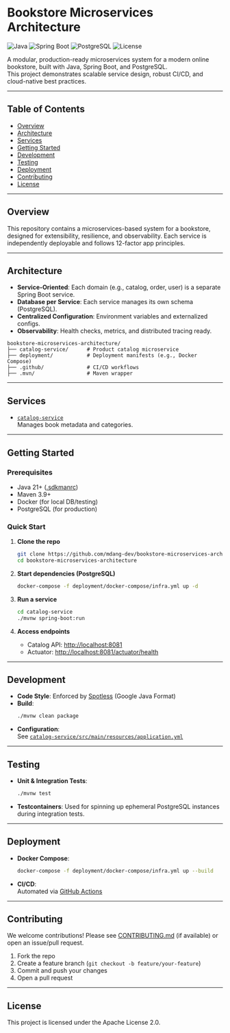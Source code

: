 # Bookstore Microservices Architecture

![Java](https://img.shields.io/badge/Java-21%2B-blue?logo=java)
![Spring Boot](https://img.shields.io/badge/Spring%20Boot-3.5-green?logo=springboot)
![PostgreSQL](https://img.shields.io/badge/PostgreSQL-15-blue?logo=postgresql)
![License](https://img.shields.io/github/license/mdang-dev/bookstore-microservices-architecture)

A modular, production-ready microservices system for a modern online bookstore, built with Java, Spring Boot, and PostgreSQL.  
This project demonstrates scalable service design, robust CI/CD, and cloud-native best practices.

---

## Table of Contents

- [Overview](#overview)
- [Architecture](#architecture)
- [Services](#services)
- [Getting Started](#getting-started)
- [Development](#development)
- [Testing](#testing)
- [Deployment](#deployment)
- [Contributing](#contributing)
- [License](#license)

---

## Overview

This repository contains a microservices-based system for a bookstore, designed for extensibility, resilience, and observability. Each service is independently deployable and follows 12-factor app principles.

---

## Architecture

- **Service-Oriented**: Each domain (e.g., catalog, order, user) is a separate Spring Boot service.
- **Database per Service**: Each service manages its own schema (PostgreSQL).
- **Centralized Configuration**: Environment variables and externalized configs.
- **Observability**: Health checks, metrics, and distributed tracing ready.

```
bookstore-microservices-architecture/
├── catalog-service/      # Product catalog microservice
├── deployment/           # Deployment manifests (e.g., Docker Compose)
├── .github/              # CI/CD workflows
├── .mvn/                 # Maven wrapper
```


---

## Services

- [`catalog-service`](catalog-service/)  
  Manages book metadata and categories.


---

## Getting Started

### Prerequisites

- Java 21+ ([.sdkmanrc](.sdkmanrc))
- Maven 3.9+
- Docker (for local DB/testing)
- PostgreSQL (for production)

### Quick Start

1. **Clone the repo**
    ```sh
    git clone https://github.com/mdang-dev/bookstore-microservices-architecture.git
    cd bookstore-microservices-architecture
    ```

2. **Start dependencies (PostgreSQL)**
    ```sh
    docker-compose -f deployment/docker-compose/infra.yml up -d
    ```

3. **Run a service**
    ```sh
    cd catalog-service
    ./mvnw spring-boot:run
    ```

4. **Access endpoints**
    - Catalog API: [http://localhost:8081](http://localhost:8081)
    - Actuator: [http://localhost:8081/actuator/health](http://localhost:8081/actuator/health)

---

## Development

- **Code Style**: Enforced by [Spotless](https://github.com/diffplug/spotless) (Google Java Format)
- **Build**:  
    ```sh
    ./mvnw clean package
    ```
- **Configuration**:  
    See [`catalog-service/src/main/resources/application.yml`](catalog-service/src/main/resources/application.yml)

---

## Testing

- **Unit & Integration Tests**:  
    ```sh
    ./mvnw test
    ```
- **Testcontainers**: Used for spinning up ephemeral PostgreSQL instances during integration tests.

---

## Deployment

- **Docker Compose**:  
    ```sh
    docker-compose -f deployment/docker-compose/infra.yml up --build
    ```
- **CI/CD**:  
    Automated via [GitHub Actions](.github/workflows/catalog-service.yml)

---

## Contributing

We welcome contributions! Please see [CONTRIBUTING.md](CONTRIBUTING.md) (if available) or open an issue/pull request.

1. Fork the repo
2. Create a feature branch (`git checkout -b feature/your-feature`)
3. Commit and push your changes
4. Open a pull request

---

## License

This project is licensed under the Apache License 2.0.
